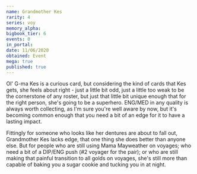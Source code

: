 ```yaml
---
name: Grandmother Kes
rarity: 4
series: voy
memory_alpha:
bigbook_tier: 6
events: 0
in_portal:
date: 11/06/2020
obtained: Event
mega: true
published: true
---
```


Ol' G-ma Kes is a curious card, but considering the kind of cards that Kes gets, she feels about right - just a little bit odd, just a little too weak to be the cornerstone of any roster, but just that little bit unique enough that for the right person, she's going to be a superhero. ENG/MED in any quality is always worth collecting, as I'm sure you're well aware by now, but it's becoming common enough that you need a bit of an edge for it to have a lasting impact. 

Fittingly for someone who looks like her dentures are about to fall out, Grandmother Kes lacks edge, that one thing she does better than anyone else. But for people who are still using Mama Mayweather on voyages; who need a bit of a DIP/ENG push (#2 voyager for the pair); or who are still making that painful transition to all golds on voyages, she's still more than capable of baking you a sugar cookie and tucking you in at night.
